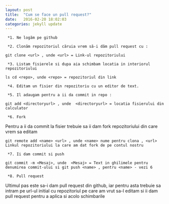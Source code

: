 ```yaml
---
layout: post
title:  "Cum se face un pull request?"
date:   2016-02-20 18:02:03
categories: jekyll update
---
```


     *1. Ne logăm pe github

     *2. Clonăm repozitoriul căruia vrem să-i dăm pull request cu :

`git clone <url> , unde
<url> = Link-ul repozitoriului`

     *3. Listam fisierele si dupa aia schimbam locatia in interiorul repozitoriului 
`ls
cd <repo>, unde
<repo> = repozitoriul din link`

     *4. Editam un fisier din repozitoriu cu un editor de text.

     *5. Il adaugam pentru a ii da commit in repo :

`git add <directoryurl> , unde 
<directoryurl> = locatia fisierului din calculator`

     *6. Fork
Pentru a ii da commit la fisier trebuie sa ii dam fork repozitoriului
din care vrem sa editam

`git remote add <name> <url> , unde
<name> nume pentru clona ,
<url> Linkul repozitoriului la care am dat fork de pe contul nostru`

     *7. Ii dam commit si push
`git commit -m <Mesaj>, unde 
<Mesaj> = Text in ghilimele pentru denumirea commit-ului si
git push <name> , pentru <name> - vezi 6`

     *8. Pull request
Ultimul pas este sa-i dam pull request din github, iar pentru asta trebuie
sa intram pe url-ul initial cu repozitoriul pe care am vrut sa-l editam si ii dam pull request
pentru a aplica si acolo schimbarile

